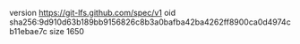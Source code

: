version https://git-lfs.github.com/spec/v1
oid sha256:9d910d63b189bb9156826c8b3a0bafba42ba4262ff8900ca0d4974cb11ebae7c
size 1650
